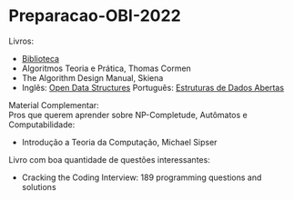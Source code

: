 # Preparacao-OBI-2022

Livros:
- [Biblioteca](/Livros/)
- Algoritmos Teoria e Prática, Thomas Cormen
- The Algorithm Design Manual, Skiena
- Inglês: [Open Data Structures](/Livros/ods.pdf/) Português: [Estruturas de Dados Abertas](/Livros/ods-br.pdf/)


Material Complementar:  
Pros que querem aprender sobre NP-Completude, Autômatos e Computabilidade:
- Introdução a Teoria da Computação, Michael Sipser

Livro com boa quantidade de questões interessantes:
- Cracking the Coding Interview: 189 programming questions and solutions
